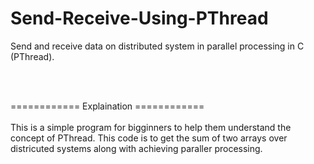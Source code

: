 # Send-Receive-Using-PThread
Send and receive data on distributed system in parallel processing in C (PThread). 

</br></br>

============ Explaination ============
</br></br>
This is a simple program for bigginners to help them understand the concept of PThread. This code is to get the sum of two arrays over districuted systems along with achieving paraller processing.
